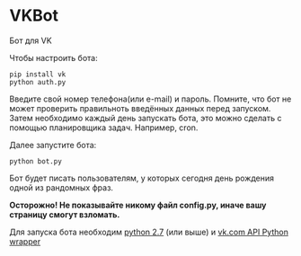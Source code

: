 # VKBot

Бот для VK

Чтобы настроить бота:
```
pip install vk
python auth.py
```

Введите свой номер телефона(или e-mail) и пароль. Помните, что бот не может проверить правильноть введённых данных перед запуском.
Затем необходимо каждый день запускать бота, это можно сделать с помощью планировщика задач. Например, cron.

Далее запустите бота:

```
python bot.py
```

Бот будет писать пользователям, у которых сегодня день рождения одной из рандомных фраз.

**Осторожно! Не показывайте никому файл config.py, иначе вашу страницу смогут взломать.**

Для запуска бота необходим [python 2.7](python.org) (или выше) и [vk.com API Python wrapper](https://pypi.python.org/pypi/vk/2.0.2)
